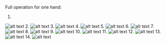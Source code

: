 Full operation for one hand:

1.
![alt text](https://github.com/ChuAn0428/Biometrics---Hand-Shape-Measurement/blob/main/hand1%20(1).png)
2.
![alt text](https://github.com/ChuAn0428/Biometrics---Hand-Shape-Measurement/blob/main/hand1%20(2).png)
3.
![alt text](https://github.com/ChuAn0428/Biometrics---Hand-Shape-Measurement/blob/main/hand1%20(3).png)
4.
![alt text](https://github.com/ChuAn0428/Biometrics---Hand-Shape-Measurement/blob/main/hand1%20(4).png)
5.
![alt text](https://github.com/ChuAn0428/Biometrics---Hand-Shape-Measurement/blob/main/hand1%20(5).png)
6.
![alt text](https://github.com/ChuAn0428/Biometrics---Hand-Shape-Measurement/blob/main/hand1%20(6).png)
7.
![alt text](https://github.com/ChuAn0428/Biometrics---Hand-Shape-Measurement/blob/main/hand1%20(7).png)
8.
![alt text](https://github.com/ChuAn0428/Biometrics---Hand-Shape-Measurement/blob/main/hand1%20(8).png)
9.
![alt text](https://github.com/ChuAn0428/Biometrics---Hand-Shape-Measurement/blob/main/hand1%20(9).png)
10.
![alt text](https://github.com/ChuAn0428/Biometrics---Hand-Shape-Measurement/blob/main/hand1%20(10).png)
11.
![alt text](https://github.com/ChuAn0428/Biometrics---Hand-Shape-Measurement/blob/main/hand1%20(11).png)
12.
![alt text](https://github.com/ChuAn0428/Biometrics---Hand-Shape-Measurement/blob/main/hand1%20(12).png)
13.
![alt text](https://github.com/ChuAn0428/Biometrics---Hand-Shape-Measurement/blob/main/hand1%20(13).png)
14.
![alt text](https://github.com/ChuAn0428/Biometrics---Hand-Shape-Measurement/blob/main/hand1%20(14).png)
